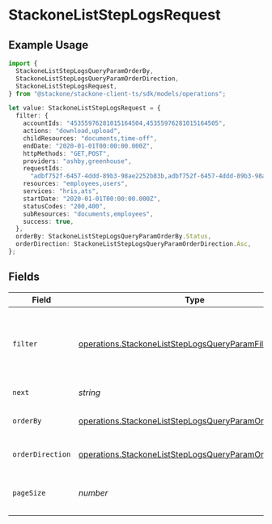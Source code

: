 # StackoneListStepLogsRequest

## Example Usage

```typescript
import {
  StackoneListStepLogsQueryParamOrderBy,
  StackoneListStepLogsQueryParamOrderDirection,
  StackoneListStepLogsRequest,
} from "@stackone/stackone-client-ts/sdk/models/operations";

let value: StackoneListStepLogsRequest = {
  filter: {
    accountIds: "45355976281015164504,45355976281015164505",
    actions: "download,upload",
    childResources: "documents,time-off",
    endDate: "2020-01-01T00:00:00.000Z",
    httpMethods: "GET,POST",
    providers: "ashby,greenhouse",
    requestIds:
      "adbf752f-6457-4ddd-89b3-98ae2252b83b,adbf752f-6457-4ddd-89b3-98ae2252b83c",
    resources: "employees,users",
    services: "hris,ats",
    startDate: "2020-01-01T00:00:00.000Z",
    statusCodes: "200,400",
    subResources: "documents,employees",
    success: true,
  },
  orderBy: StackoneListStepLogsQueryParamOrderBy.Status,
  orderDirection: StackoneListStepLogsQueryParamOrderDirection.Asc,
};
```

## Fields

| Field                                                                                                                                     | Type                                                                                                                                      | Required                                                                                                                                  | Description                                                                                                                               | Example                                                                                                                                   |
| ----------------------------------------------------------------------------------------------------------------------------------------- | ----------------------------------------------------------------------------------------------------------------------------------------- | ----------------------------------------------------------------------------------------------------------------------------------------- | ----------------------------------------------------------------------------------------------------------------------------------------- | ----------------------------------------------------------------------------------------------------------------------------------------- |
| `filter`                                                                                                                                  | [operations.StackoneListStepLogsQueryParamFilter](../../../sdk/models/operations/stackoneliststeplogsqueryparamfilter.md)                 | :heavy_minus_sign:                                                                                                                        | Filter parameters that allow greater customisation of the list response                                                                   |                                                                                                                                           |
| `next`                                                                                                                                    | *string*                                                                                                                                  | :heavy_minus_sign:                                                                                                                        | The unified cursor                                                                                                                        |                                                                                                                                           |
| `orderBy`                                                                                                                                 | [operations.StackoneListStepLogsQueryParamOrderBy](../../../sdk/models/operations/stackoneliststeplogsqueryparamorderby.md)               | :heavy_minus_sign:                                                                                                                        | The field to order the results by.                                                                                                        | created_at                                                                                                                                |
| `orderDirection`                                                                                                                          | [operations.StackoneListStepLogsQueryParamOrderDirection](../../../sdk/models/operations/stackoneliststeplogsqueryparamorderdirection.md) | :heavy_minus_sign:                                                                                                                        | The direction to order the results by.                                                                                                    | asc                                                                                                                                       |
| `pageSize`                                                                                                                                | *number*                                                                                                                                  | :heavy_minus_sign:                                                                                                                        | The number of results per page (default value is 25)                                                                                      |                                                                                                                                           |
